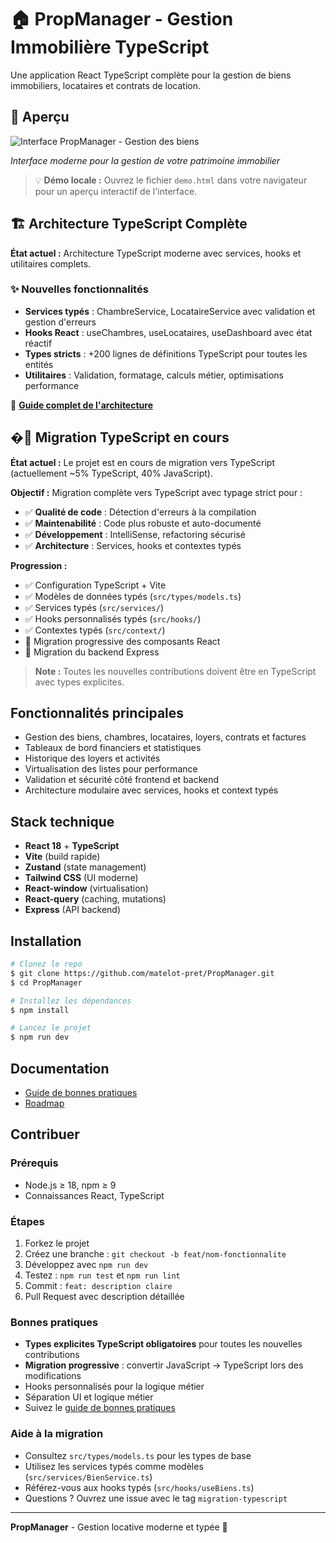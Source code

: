 # 🏠 PropManager - Gestion Immobilière TypeScript

Une application React TypeScript complète pour la gestion de biens immobiliers, locataires et contrats de location.

## 📸 Aperçu

![Interface PropManager - Gestion des biens](https://github.com/user-attachments/assets/interface-preview.png)

_Interface moderne pour la gestion de votre patrimoine immobilier_

> 💡 **Démo locale :** Ouvrez le fichier `demo.html` dans votre navigateur pour un aperçu interactif de l'interface.

## 🏗️ Architecture TypeScript Complète

**État actuel :** Architecture TypeScript moderne avec services, hooks et utilitaires complets.

### ✨ Nouvelles fonctionnalités

- **Services typés** : ChambreService, LocataireService avec validation et gestion d'erreurs
- **Hooks React** : useChambres, useLocataires, useDashboard avec état réactif
- **Types stricts** : +200 lignes de définitions TypeScript pour toutes les entités
- **Utilitaires** : Validation, formatage, calculs métier, optimisations performance

📖 **[Guide complet de l'architecture](./ARCHITECTURE.md)**

## �🚧 Migration TypeScript en cours

**État actuel :** Le projet est en cours de migration vers TypeScript (actuellement ~5% TypeScript, 40% JavaScript).

**Objectif :** Migration complète vers TypeScript avec typage strict pour :

- ✅ **Qualité de code** : Détection d'erreurs à la compilation
- ✅ **Maintenabilité** : Code plus robuste et auto-documenté
- ✅ **Développement** : IntelliSense, refactoring sécurisé
- ✅ **Architecture** : Services, hooks et contextes typés

**Progression :**

- ✅ Configuration TypeScript + Vite
- ✅ Modèles de données typés (`src/types/models.ts`)
- ✅ Services typés (`src/services/`)
- ✅ Hooks personnalisés typés (`src/hooks/`)
- ✅ Contextes typés (`src/context/`)
- 🔄 Migration progressive des composants React
- 🔄 Migration du backend Express

> **Note :** Toutes les nouvelles contributions doivent être en TypeScript avec types explicites.

## Fonctionnalités principales

- Gestion des biens, chambres, locataires, loyers, contrats et factures
- Tableaux de bord financiers et statistiques
- Historique des loyers et activités
- Virtualisation des listes pour performance
- Validation et sécurité côté frontend et backend
- Architecture modulaire avec services, hooks et context typés

## Stack technique

- **React 18** + **TypeScript**
- **Vite** (build rapide)
- **Zustand** (state management)
- **Tailwind CSS** (UI moderne)
- **React-window** (virtualisation)
- **React-query** (caching, mutations)
- **Express** (API backend)

## Installation

```bash
# Clonez le repo
$ git clone https://github.com/matelot-pret/PropManager.git
$ cd PropManager

# Installez les dépendances
$ npm install

# Lancez le projet
$ npm run dev
```

## Documentation

- [Guide de bonnes pratiques](./best-practice.md)
- [Roadmap](./roadmap.md)

## Contribuer

### Prérequis

- Node.js ≥ 18, npm ≥ 9
- Connaissances React, TypeScript

### Étapes

1. Forkez le projet
2. Créez une branche : `git checkout -b feat/nom-fonctionnalite`
3. Développez avec `npm run dev`
4. Testez : `npm run test` et `npm run lint`
5. Commit : `feat: description claire`
6. Pull Request avec description détaillée

### Bonnes pratiques

- **Types explicites TypeScript obligatoires** pour toutes les nouvelles contributions
- **Migration progressive** : convertir JavaScript → TypeScript lors des modifications
- Hooks personnalisés pour la logique métier
- Séparation UI et logique métier
- Suivez le [guide de bonnes pratiques](./best-practice.md)

### Aide à la migration

- Consultez `src/types/models.ts` pour les types de base
- Utilisez les services typés comme modèles (`src/services/BienService.ts`)
- Référez-vous aux hooks typés (`src/hooks/useBiens.ts`)
- Questions ? Ouvrez une issue avec le tag `migration-typescript`

---

**PropManager** - Gestion locative moderne et typée 🚀
